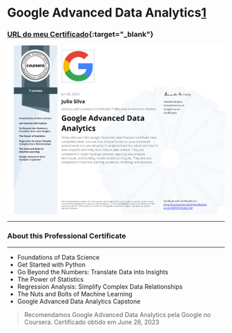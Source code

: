 # Google Advanced Data Analytics[1]


### [URL do meu Certificado](https://www.coursera.org/account/accomplishments/professional-cert/WQZYCHU4LCUM){:target="_blank"}
![](https://github.com/JulioSilva123/Escolaridade/blob/77a0e3d00a06f248bee18c52d54edea7c8448307/resources/Cert-Google-Advanced-Data-Analytics.png)

---

### About this Professional Certificate




---

* Foundations of Data Science
* Get Started with Python
* Go Beyond the Numbers: Translate Data into Insights
* The Power of Statistics
* Regression Analysis: Simplify Complex Data Relationships
* The Nuts and Bolts of Machine Learning
* Google Advanced Data Analytics Capstone

>Recomendamos Google Advanced Data Analytics pela Google no Coursera. Certificado obtido em June 26, 2023


[1]: https://www.coursera.org/professional-certificates/ibm-data-science?target=_blank